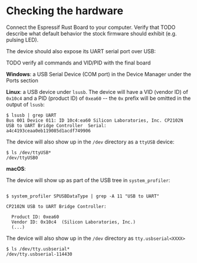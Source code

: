 # Checking the hardware

Connect the Espressif Rust Board to your computer. Verify that TODO describe what default behavior the stock firmware should exhibit (e.g. pulsing LED).

The device should also expose its UART serial port over USB:

TODO verify all commands and VID/PID with the final board

**Windows**: a USB Serial Device (COM port) in the Device Manager under the Ports section

**Linux**: a USB device under `lsusb`. The device will have a VID (vendor ID) of `0x10c4` and a PID (product ID) of `0xea60` -- the `0x` prefix will be omitted in the output of `lsusb`:

``` console
$ lsusb | grep UART
Bus 001 Device 011: ID 10c4:ea60 Silicon Laboratories, Inc. CP2102N USB to UART Bridge Controller  Serial: a4c4193ceaa0eb119085d1acdf749906
```

The device will also show up in the `/dev` directory as a `ttyUSB` device:

``` console
$ ls /dev/ttyUSB*
/dev/ttyUSB0
```

**macOS**:

The device will show up as part of the USB tree in `system_profiler`:

```console

$ system_profiler SPUSBDataType | grep -A 11 "USB to UART"

CP2102N USB to UART Bridge Controller:

  Product ID: 0xea60
  Vendor ID: 0x10c4  (Silicon Laboratories, Inc.)
  (...)
```

The device will also show up in the `/dev` directory as `tty.usbserial<XXXX>`

```console
$ ls /dev/tty.usbserial*
/dev/tty.usbserial-114430

```

